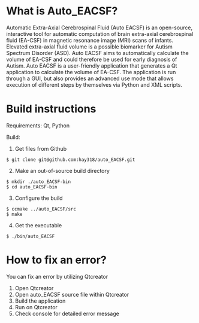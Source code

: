 # What is Auto_EACSF?
Automatic Extra-Axial Cerebrospinal Fluid (Auto EACSF) is an open-source, interactive tool for automatic computation of brain extra-axial cerebrospinal fluid (EA-CSF) in magnetic resonance image (MRI) scans of infants. Elevated extra-axial fluid volume is a possible biomarker for Autism Spectrum Disorder (ASD). Auto EACSF aims to automatically calculate the volume of EA-CSF and could therefore be used for early diagnosis of Autism. Auto EACSF is a user-friendly application that generates a Qt application to calculate the volume of EA-CSF. The application is run through a GUI, but also provides an advanced use mode that allows execution of different steps by themselves via Python and XML scripts. 

# Build instructions
Requirements: Qt, Python

Build:
1. Get files from Github
```
$ git clone git@github.com:hay318/auto_EACSF.git
```
2. Make an out-of-source build directory
```
$ mkdir ./auto_EACSF-bin
$ cd auto_EACSF-bin
```
3. Configure the build
```
$ ccmake ../auto_EACSF/src
$ make
```
4. Get the executable
```
$ ./bin/auto_EACSF
```

# How to fix an error?
You can fix an error by utilizing Qtcreator
1. Open Qtcreator
2. Open auto_EACSF source file within Qtcreator
3. Build the application
4. Run on Qtcreator 
5. Check console for detailed error message
